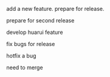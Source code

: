 add a new feature.
prepare for release.

prepare for second release


develop huarui feature

fix bugs for release


hotfix a bug

need to merge